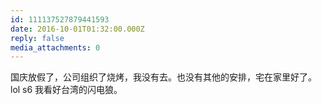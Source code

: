 ```yaml
---
id: 111137527879441593
date: 2016-10-01T01:32:00.000Z
reply: false
media_attachments: 0
---
```


国庆放假了，公司组织了烧烤，我没有去。也没有其他的安排，宅在家里好了。 lol s6 我看好台湾的闪电狼。

